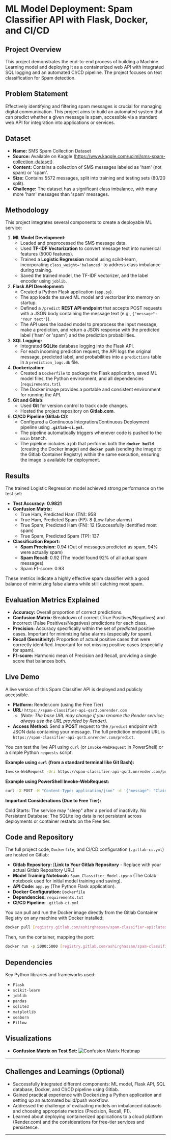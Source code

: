 # ML Model Deployment: Spam Classifier API with Flask, Docker, and CI/CD

## Project Overview

This project demonstrates the end-to-end process of building a Machine Learning model and deploying it as a containerized web API with integrated SQL logging and an automated CI/CD pipeline. The project focuses on text classification for Spam detection.

## Problem Statement

Effectively identifying and filtering spam messages is crucial for managing digital communication. This project aims to build an automated system that can predict whether a given message is spam, accessible via a standard web API for integration into applications or services.

## Dataset

* **Name:** SMS Spam Collection Dataset
* **Source:** Available on Kaggle (https://www.kaggle.com/uciml/sms-spam-collection-dataset).
* **Content:** Contains a collection of SMS messages labeled as 'ham' (not spam) or 'spam'.
* **Size:** Contains 5572 messages, split into training and testing sets (80/20 split).
* **Challenge:** The dataset has a significant class imbalance, with many more 'ham' messages than 'spam' messages.

## Methodology

This project integrates several components to create a deployable ML service:

1.  **ML Model Development:**
    * Loaded and preprocessed the SMS message data.
    * Used **TF-IDF Vectorization** to convert message text into numerical features (5000 features).
    * Trained a **Logistic Regression** model using scikit-learn, incorporating `class_weight='balanced'` to address class imbalance during training.
    * Saved the trained model, the TF-IDF vectorizer, and the label encoder using `joblib`.
2.  **Flask API Development:**
    * Created a Python Flask application (`app.py`).
    * The app loads the saved ML model and vectorizer into memory on startup.
    * Defined a `/predict` **REST API endpoint** that accepts POST requests with a JSON body containing the message text (e.g., `{"message": "Your text"}`).
    * The API uses the loaded model to preprocess the input message, make a prediction, and return a JSON response with the predicted label ('ham' or 'spam') and the prediction probabilities.
3.  **SQL Logging:**
    * Integrated **SQLite** database logging into the Flask API.
    * For each incoming prediction request, the API logs the original message, predicted label, and probabilities into a `predictions` table in a `prediction_logs.db` file.
4.  **Dockerization:**
    * Created a `Dockerfile` to package the Flask application, saved ML model files, the Python environment, and all dependencies (`requirements.txt`).
    * The Docker image provides a portable and consistent environment for running the API.
5.  **Git and Gitlab:**
    * Used **Git** for version control to track code changes.
    * Hosted the project repository on **Gitlab.com**.
6.  **CI/CD Pipeline (Gitlab CI):**
    * Configured a Continuous Integration/Continuous Deployment pipeline using **`.gitlab-ci.yml`**.
    * The pipeline automatically triggers whenever code is pushed to the `main` branch.
    * The pipeline includes a job that performs both the **`docker build`** (creating the Docker image) and **`docker push`** (sending the image to the Gitlab Container Registry) within the same execution, ensuring the image is available for deployment.

## Results

The trained Logistic Regression model achieved strong performance on the test set:

* **Test Accuracy:** **0.9821**
* **Confusion Matrix:**
    * True Ham, Predicted Ham (TN): 958
    * True Ham, Predicted Spam (FP): 8 (Low false alarms)
    * True Spam, Predicted Ham (FN): 12 (Successfully identified most spam)
    * True Spam, Predicted Spam (TP): 137
* **Classification Report:**
    * **Spam Precision:** 0.94 (Out of messages predicted as spam, 94% were actually spam)
    * **Spam Recall:** 0.92 (The model found 92% of all actual spam messages)
    * Spam F1-score: 0.93

These metrics indicate a highly effective spam classifier with a good balance of minimizing false alarms while still catching most spam.

## Evaluation Metrics Explained

* **Accuracy:** Overall proportion of correct predictions.
* **Confusion Matrix:** Breakdown of correct (True Positives/Negatives) and incorrect (False Positives/Negatives) predictions for each class.
* **Precision:** Accuracy specifically within the set of *predicted* positive cases. Important for minimizing false alarms (especially for spam).
* **Recall (Sensitivity):** Proportion of actual positive cases that were correctly identified. Important for not missing positive cases (especially for spam).
* **F1-score:** Harmonic mean of Precision and Recall, providing a single score that balances both.

## Live Demo

A live version of this Spam Classifier API is deployed and publicly accessible.

* **Platform:** Render.com (using the Free Tier)
* **URL:** `https://spam-classifier-api-qsr3.onrender.com`
    * *(Note: The base URL may change if you rename the Render service; always use the URL provided by Render).*
* **Access Method:** Send a **POST** request to the `/predict` endpoint with JSON data containing your message. The full prediction endpoint URL is `https://spam-classifier-api-qsr3.onrender.com/predict`.

You can test the live API using `curl` (or `Invoke-WebRequest` in PowerShell) or a simple Python `requests` script.

**Example using `curl` (from a standard terminal like Git Bash):**

```bash
Invoke-WebRequest -Uri https://spam-classifier-api-qsr3.onrender.com/predict -Method POST -Headers @{"Content-Type"="application/json"} -Body '{"message": "Claim your prize now!"}'
```

**Example using PowerShell Invoke-WebRequest:**
```bash
curl -X POST -H "Content-Type: application/json" -d '{"message": "Claim your prize now!"}' [https://spam-classifier-api-qsr3.onrender.com/predict](https://spam-classifier-api-qsr3.onrender.com/predict)
```

**Important Considerations (Due to Free Tier):**

Cold Starts: The service may "sleep" after a period of inactivity.
No Persistent Database: The SQLite log data is not persistent across deployments or container restarts on the Free tier.

## Code and Repository

The full project code, `Dockerfile`, and CI/CD configuration (`.gitlab-ci.yml`) are hosted on Gitlab:

* **Gitlab Repository:** [**Link to Your Gitlab Repository** - Replace with your actual Gitlab Repository URL]
* **Model Training Notebook:** `Spam_Classifier_Model.ipynb` (The Colab notebook used for initial model training and saving).
* **API Code:** `app.py` (The Python Flask application).
* **Docker Configuration:** `Dockerfile`
* **Dependencies:** `requirements.txt`
* **CI/CD Pipeline:** `.gitlab-ci.yml`

You can pull and run the Docker image directly from the Gitlab Container Registry on any machine with Docker installed:

```bash
docker pull [registry.gitlab.com/ashirghassan/spam-classifier-api:latest](https://registry.gitlab.com/ashirghassan/spam-classifier-api:latest)
```
Then, run the container, mapping the port:

```bash
docker run -p 5000:5000 [registry.gitlab.com/ashirghassan/spam-classifier-api:latest](https://registry.gitlab.com/ashirghassan/spam-classifier-api:latest)
```

## Dependencies

Key Python libraries and frameworks used:

* `Flask`
* `scikit-learn`
* `joblib`
* `pandas`
* `sqlite3`
* `matplotlib`
* `seaborn`
* `Pillow`

## Visualizations

* **Confusion Matrix on Test Set:**
    ![Confusion Matrix Heatmap](images/Confusion_Matrix.png)
    
---

## Challenges and Learnings (Optional)

* Successfully integrated different components: ML model, Flask API, SQL database, Docker, and CI/CD pipeline using Gitlab.
* Gained practical experience with Dockerizing a Python application and setting up an automated build/push workflow.
* Addressed the challenge of evaluating models on imbalanced datasets and choosing appropriate metrics (Precision, Recall, F1).
* Learned about deploying containerized applications to a cloud platform (Render.com) and the considerations for free-tier services and persistence.

---
